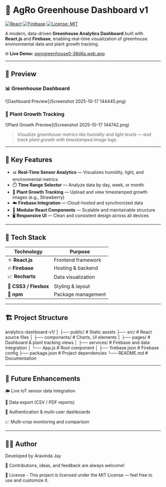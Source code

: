 # 🌿 AgRo Greenhouse Dashboard v1

[![React](https://img.shields.io/badge/React-18.0-blue?logo=react)](https://react.dev/)
[![Firebase](https://img.shields.io/badge/Firebase-Hosting-orange?logo=firebase)](https://firebase.google.com/)
[![License: MIT](https://img.shields.io/badge/License-MIT-green.svg)](LICENSE)

A modern, data-driven **Greenhouse Analytics Dashboard** built with **React.js** and **Firebase**, enabling real-time visualization of greenhouse environmental data and plant growth tracking.

🌐 **Live Demo:** [agrogreenhouse0-38d6a.web.app](https://agrogreenhouse0-38d6a.web.app)

---

## 📸 Preview

### 📊 Greenhouse Dashboard
![Dashboard Preview](Screenshot 2025-10-17 144445.png)

### 🍓 Plant Growth Tracking
![Plant Growth Preview](Screenshot 2025-10-17 144742.png)

> *Visualize greenhouse metrics like humidity and light levels — and track plant growth with timestamped image logs.*

---

## 🚀 Key Features

- 📊 **Real-Time Sensor Analytics** — Visualizes humidity, light, and environmental metrics  
- ⏱️ **Time Range Selector** — Analyze data by day, week, or month  
- 🌿 **Plant Growth Tracking** — Upload and view timestamped growth images (e.g., Strawberry)  
- ☁️ **Firebase Integration** — Cloud-hosted and synchronized data  
- 🧩 **Modular React Components** — Scalable and maintainable structure  
- 🖥️ **Responsive UI** — Clean and consistent design across all devices  

---

## 🧠 Tech Stack

| Technology | Purpose |
|-------------|----------|
| ⚛️ **React.js** | Frontend framework |
| 🔥 **Firebase** | Hosting & backend |
| 📈 **Recharts** | Data visualization |
| 💅 **CSS3 / Flexbox** | Styling & layout |
| 🧰 **npm** | Package management |

---

## 🏗️ Project Structure

analytics-dashboard-v1/
│
├── public/ # Static assets
├── src/ # React source files
│ ├── components/ # Charts, UI elements
│ ├── pages/ # Dashboard & plant tracking views
│ ├── services/ # Firebase and data integration
│ └── App.js # Root component
│
├── firebase.json # Firebase config
├── package.json # Project dependencies
└── README.md # Documentation

----
## 🧩 Future Enhancements

🌦️ Live IoT sensor data integration

🧾 Data export (CSV / PDF reports)

👥 Authentication & multi-user dashboards

📈 Multi-crop monitoring and comparison

-----
## 👨‍💻 Author

Developed by Aravinda Jay

💬 Contributions, ideas, and feedback are always welcome!

📄 License - This project is licensed under the MIT License — feel free to use and customize it.

